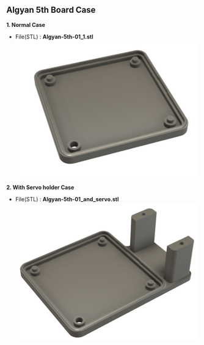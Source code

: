 [normal_case]: img/Algyan-5th-01_1.png
[servo_case]: img/Algyan-5th-01_and_servo.png

## Algyan 5th Board Case
**1. Normal Case**
* File(STL) : **Algyan-5th-01_1.stl**
![Nomal_Case][normal_case]

**2. With Servo holder Case**
* File(STL) : **Algyan-5th-01_and_servo.stl**
![With_Servo_Case][servo_case]

